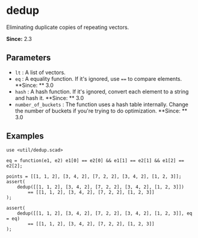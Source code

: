 # dedup

Eliminating duplicate copies of repeating vectors. 

**Since:** 2.3

## Parameters

- `lt` : A list of vectors.
- `eq` : A equality function. If it's ignored, use `==` to compare elements. **Since: ** 3.0
- `hash` : A hash function. If it's ignored, convert each element to a string and hash it. **Since: ** 3.0
- `number_of_buckets` : The function uses a hash table internally. Change the number of buckets if you're trying to do optimization. **Since: ** 3.0

## Examples

    use <util/dedup.scad>

    eq = function(e1, e2) e1[0] == e2[0] && e1[1] == e2[1] && e1[2] == e2[2];

    points = [[1, 1, 2], [3, 4, 2], [7, 2, 2], [3, 4, 2], [1, 2, 3]];
    assert(
        dedup([[1, 1, 2], [3, 4, 2], [7, 2, 2], [3, 4, 2], [1, 2, 3]]) 
            == [[1, 1, 2], [3, 4, 2], [7, 2, 2], [1, 2, 3]]
    );

    assert(
        dedup([[1, 1, 2], [3, 4, 2], [7, 2, 2], [3, 4, 2], [1, 2, 3]], eq = eq) 
            == [[1, 1, 2], [3, 4, 2], [7, 2, 2], [1, 2, 3]]
    );